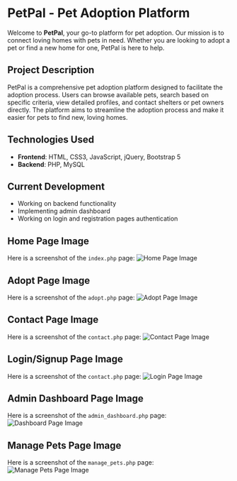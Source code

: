 # PetPal - Pet Adoption Platform

Welcome to **PetPal**, your go-to platform for pet adoption. Our mission is to connect loving homes with pets in need. Whether you are looking to adopt a pet or find a new home for one, PetPal is here to help.

## Project Description
PetPal is a comprehensive pet adoption platform designed to facilitate the adoption process. Users can browse available pets, search based on specific criteria, view detailed profiles, and contact shelters or pet owners directly. The platform aims to streamline the adoption process and make it easier for pets to find new, loving homes.

## Technologies Used
- **Frontend**: HTML, CSS3, JavaScript, jQuery, Bootstrap 5
- **Backend**: PHP, MySQL

## Current Development
- Working on backend functionality
- Implementing admin dashboard
- Working on login and registration pages authentication

## Home Page Image
Here is a screenshot of the `index.php` page:
![Home Page Image](assets/images/homePage.png)
## Adopt Page Image
Here is a screenshot of the `adopt.php` page:
![Adopt Page Image](assets/images/adoptPage.png)
## Contact Page Image
Here is a screenshot of the `contact.php` page:
![Contact Page Image](assets/images/contactPage.png)
## Login/Signup Page Image
Here is a screenshot of the `contact.php` page:
![Login Page Image](assets/images/login.png)
## Admin Dashboard Page Image
Here is a screenshot of the `admin_dashboard.php` page:
![Dashboard Page Image](assets/images/dashboard.png)
## Manage Pets Page Image
Here is a screenshot of the `manage_pets.php` page:
![Manage Pets Page Image](assets/images/manage_pets.png)
